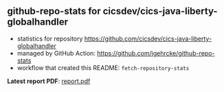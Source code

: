 ## github-repo-stats for cicsdev/cics-java-liberty-globalhandler

- statistics for repository https://github.com/cicsdev/cics-java-liberty-globalhandler
- managed by GitHub Action: https://github.com/jgehrcke/github-repo-stats
- workflow that created this README: `fetch-repository-stats`

**Latest report PDF**: [report.pdf](https://github.com/cicsdev/repo-stats/raw/github-repo-stats/cicsdev/cics-java-liberty-globalhandler/latest-report/report.pdf)

